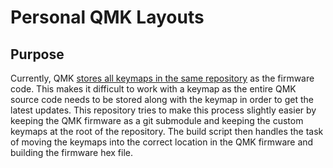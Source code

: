 # Personal QMK Layouts

## Purpose
Currently, QMK [stores all keymaps in the same repository](https://github.com/qmk/qmk_firmware/issues/1120) as the firmware code. This makes it difficult to work with a keymap as the entire QMK source code needs to be stored along with the keymap in order to get the latest updates. This repository tries to make this process slightly easier by keeping the QMK firmware as a git submodule and keeping the custom keymaps at the root of the repository.
The build script then handles the task of moving the keymaps into the correct location in the QMK firmware and building the firmware hex file.  